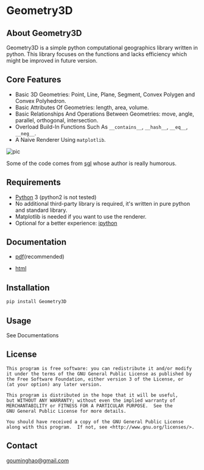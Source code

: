 # Geometry3D

## About Geometry3D

Geometry3D is a simple python computational geographics library written in python.
This library focuses on the functions and lacks efficiency which might be improved in future version.


## Core Features
- Basic 3D Geometries: Point, Line, Plane, Segment, Convex Polygen and Convex Polyhedron.
- Basic Attributes Of Geometries: length, area, volume.
- Basic Relationships And Operations Between Geometries: move, angle, parallel, orthogonal, intersection.
- Overload Build-In Functions Such As `__contains__`, `__hash__`, `__eq__`, `__neg__`.
- A Naive Renderer Using `matplotlib`.

![pic](pic.png)

Some of the code comes from [sgl](https://github.com/Kingdread/sgl) whose author is really humorous.

## Requirements

* [Python](http://www.python.org) 3 (python2 is not tested)
* No additional third-party library is required, it's written in pure python and standard library. 
* Matplotlib is needed if you want to use the renderer.
* Optional for a better experience: [ipython](http://ipython.org)

## Documentation

- [pdf](https://github.com/GouMinghao/Geometry3D/blob/master/Geometry3D_doc.pdf)(recommended)

- [html](https://geometry3d.readthedocs.io/en/latest/)

## Installation
```bash
pip install Geometry3D
```

## Usage

See Documentations

## License

    This program is free software: you can redistribute it and/or modify
    it under the terms of the GNU General Public License as published by
    the Free Software Foundation, either version 3 of the License, or
    (at your option) any later version.

    This program is distributed in the hope that it will be useful,
    but WITHOUT ANY WARRANTY; without even the implied warranty of
    MERCHANTABILITY or FITNESS FOR A PARTICULAR PURPOSE.  See the
    GNU General Public License for more details.

    You should have received a copy of the GNU General Public License
    along with this program.  If not, see <http://www.gnu.org/licenses/>.

## Contact
gouminghao@gmail.com

